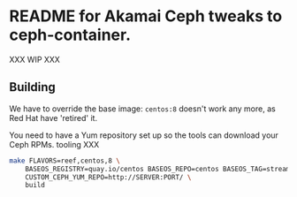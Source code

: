 # README for Akamai Ceph tweaks to ceph-container.

XXX WIP XXX

## Building

We have to override the base image: `centos:8` doesn't work any more, as Red
Hat have 'retired' it.

You need to have a Yum repository set up so the tools can download your Ceph RPMs. tooling XXX

```sh
make FLAVORS=reef,centos,8 \
    BASEOS_REGISTRY=quay.io/centos BASEOS_REPO=centos BASEOS_TAG=stream8 \
    CUSTOM_CEPH_YUM_REPO=http://SERVER:PORT/ \
    build
```

